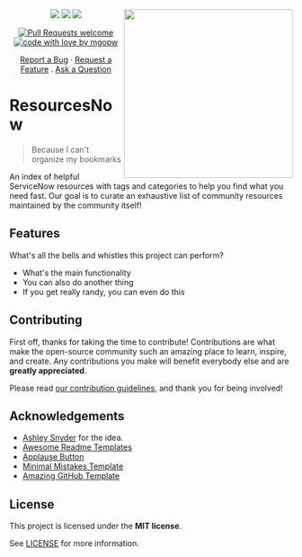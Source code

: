 <img src="https://user-images.githubusercontent.com/32275158/152443139-ec226b9f-1a26-4f6a-b272-4bfe1c4a1cd9.png" width=300 align=right>
<div align="center">
<a href="https://github.com/MGOPW/SNResourcesNow/pulls"><img src="https://img.shields.io/github/last-commit/mgopw/snresourcesnow?style=flat-square"></a> <a href="https://github.com/MGOPW/SNResourcesNow/graphs/contributors"><img src="https://img.shields.io/github/contributors/mgopw/snresourcesnow?style=flat-square"></a> <a href="https://invite.sndevs.com"><img src="https://img.shields.io/badge/slack-sndevs-630330?style=flat-square"></a>

[![Pull Requests welcome](https://img.shields.io/badge/PRs-welcome-ff69b4.svg?style=flat-square)](https://github.com/mgopw/snresourcesnow/issues?q=is%3Aissue+is%3Aopen+label%3A%22help+wanted%22)
[![code with love by mgopw](https://img.shields.io/badge/%3C%2F%3E%20with%20%E2%99%A5%20by-mgopw-ff1414.svg?style=flat-square)](https://github.com/mgopw)

  <a href="https://github.com/mgopw/snresourcesnow/issues/new?assignees=&labels=bug&template=01_BUG_REPORT.md&title=bug%3A+">Report a Bug</a>
  ·
  <a href="https://github.com/mgopw/snresourcesnow/issues/new?assignees=&labels=enhancement&template=02_FEATURE_REQUEST.md&title=feat%3A+">Request a Feature</a>
  .
  <a href="https://github.com/mgopw/snresourcesnow/issues/new?assignees=&labels=question&template=04_SUPPORT_QUESTION.md&title=support%3A+">Ask a Question</a>
</div>

# ResourcesNow
> Because I can't organize my bookmarks

An index of helpful ServiceNow resources with tags and categories to help you find what you need fast. Our goal is to curate an exhaustive list of community resources maintained by the community itself!

## Features

What's all the bells and whistles this project can perform?
* What's the main functionality
* You can also do another thing
* If you get really randy, you can even do this


## Contributing

First off, thanks for taking the time to contribute! Contributions are what make the open-source community such an amazing place to learn, inspire, and create. Any contributions you make will benefit everybody else and are **greatly appreciated**.

Please read [our contribution guidelines](docs/CONTRIBUTING.md), and thank you for being involved!

## Acknowledgements

 - [Ashley Snyder](https://ashleysn.com) for the idea.
 - [Awesome Readme Templates](https://awesomeopensource.com/project/elangosundar/awesome-README-templates)
 - [Applause Button](https://github.com/ColinEberhardt/applause-button)
 - [Minimal Mistakes Template](https://github.com/mmistakes/minimal-mistakes)
 - [Amazing GitHub Template](https://github.com/dec0dOS/amazing-github-template)

## License

This project is licensed under the **MIT license**.

See [LICENSE](LICENSE) for more information.